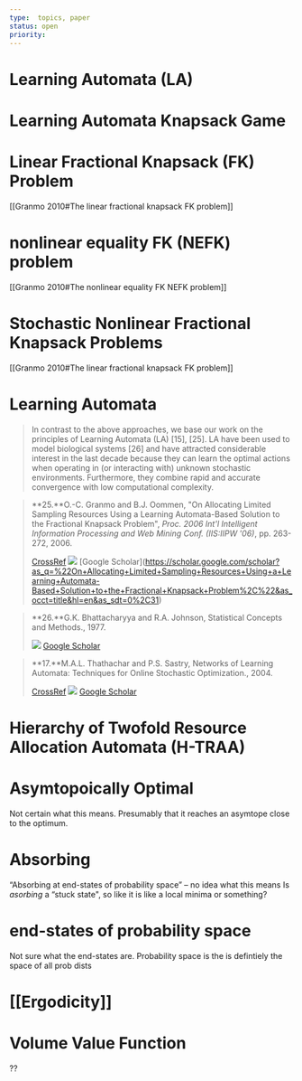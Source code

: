 ```yaml
---
type:  topics, paper  
status: open
priority: 
---
```


# Learning Automata (LA)
# Learning Automata Knapsack Game

# Linear Fractional Knapsack (FK) Problem
[[Granmo 2010#The linear fractional knapsack FK problem]]

# nonlinear equality FK (NEFK) problem
[[Granmo 2010#The nonlinear equality FK NEFK problem]]
# Stochastic Nonlinear Fractional Knapsack Problems
[[Granmo 2010#The linear fractional knapsack FK problem]]


# Learning Automata
> In contrast to the above approaches, we base our work on the principles of Learning Automata (LA) [15], [25]. LA have been used to model biological systems [26] and have attracted considerable interest in the last decade because they can learn the optimal actions when operating in (or interacting with) unknown stochastic environments. Furthermore, they combine rapid and accurate convergence with low computational complexity.

> **25.**O.-C. Granmo and B.J. Oommen, "On Allocating Limited Sampling Resources Using a Learning Automata-Based Solution to the Fractional Knapsack Problem", _Proc. 2006 Int'l Intelligent Information Processing and Web Mining Conf. (IIS:IIPW '06)_, pp. 263-272, 2006.
> 
> [CrossRef](https://doi.org/10.1007/3-540-33521-8_26) [![](http://statisk.hio.no/LSB/LSB_atHiOA-ikon_50x18.jpg)](http://openurl.bibsys.no/openurl?url_ver=Z39.88-2004&rfr_id=info:sid/IEEE.org:XPLORE&rft_id=info:doi/10.1007/3-540-33521-8_26&url_ctx_fmt=info:ofi/fmt:kev:mtx:ctx&rft_val_fmt=info:ofi/fmt:kev:mtx:journal&rft.atitle=%22On%20Allocating%20Limited%20Sampling%20Resources%20Using%20a%20Learning%20Automata-Based%20Solution%20to%20the%20Fractional%20Knapsack%20Problem,%22&rft.jtitle=Proc.%202006%20Int%27l%20Intelligent%20Information%20Processing%20and%20Web%20Mining%20Conf.%20(IIS:IIPW%20%2706),&rft.spage=263&rft.epage=272&rft.au=O.-C.%20Granmo&rft.aulast=O.-C.%20Granmo) [Google Scholar](https://scholar.google.com/scholar?as_q=%22On+Allocating+Limited+Sampling+Resources+Using+a+Learning+Automata-Based+Solution+to+the+Fractional+Knapsack+Problem%2C%22&as_occt=title&hl=en&as_sdt=0%2C31)

> **26.**G.K. Bhattacharyya and R.A. Johnson, Statistical Concepts and Methods., 1977.
> 
> [![](http://statisk.hio.no/LSB/LSB_atHiOA-ikon_50x18.jpg)](http://openurl.bibsys.no/openurl?url_ver=Z39.88-2004&rfr_id=info:sid/IEEE.org:XPLORE&url_ctx_fmt=info:ofi/fmt:kev:mtx:ctx&rft_val_fmt=info:ofi/fmt:kev:mtx:journal&rft.jtitle=Statistical%20Concepts%20and%20Methods.&rft.date=1977&rft.au=G.K.%20Bhattacharyya&rft.aulast=G.K.%20Bhattacharyya) [Google Scholar](https://scholar.google.com/scholar?as_q=Statistical+Concepts+and+Methods.&as_occt=title&hl=en&as_sdt=0%2C31)

> **17.**M.A.L. Thathachar and P.S. Sastry, Networks of Learning Automata: Techniques for Online Stochastic Optimization., 2004.
> 
> [CrossRef](https://doi.org/10.1007/978-1-4419-9052-5) [![](http://statisk.hio.no/LSB/LSB_atHiOA-ikon_50x18.jpg)](http://openurl.bibsys.no/openurl?url_ver=Z39.88-2004&rfr_id=info:sid/IEEE.org:XPLORE&rft_id=info:doi/10.1007/978-1-4419-9052-5&url_ctx_fmt=info:ofi/fmt:kev:mtx:ctx&rft_val_fmt=info:ofi/fmt:kev:mtx:journal&rft.jtitle=Networks%20of%20Learning%20Automata:%20Techniques%20for%20Online%20Stochastic%20Optimization.&rft.date=2004&rft.au=M.A.L.%20Thathachar&rft.aulast=M.A.L.%20Thathachar) [Google Scholar](https://scholar.google.com/scholar?as_q=Networks+of+Learning+Automata%3A+Techniques+for+Online+Stochastic+Optimization.&as_occt=title&hl=en&as_sdt=0%2C31)

 # Hierarchy of Twofold Resource Allocation Automata (H-TRAA)

# Asymtopoically Optimal
Not certain what this means. Presumably that it reaches an asymtope close to the optimum.
# Absorbing
“Absorbing at end-states of probability space” – no idea what this means
Is *asorbing* a “stuck state", so like it is like a local minima or something? 
# end-states of probability space
Not sure what the end-states are. Probability space is the is defintiely the space of all prob dists

# [[Ergodicity]]

# Volume Value Function
??

